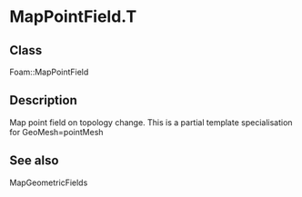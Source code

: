 # MapPointField.T 
## Class
Foam::MapPointField

## Description
Map point field on topology change. This is a partial template
specialisation for GeoMesh=pointMesh

## See also
MapGeometricFields


